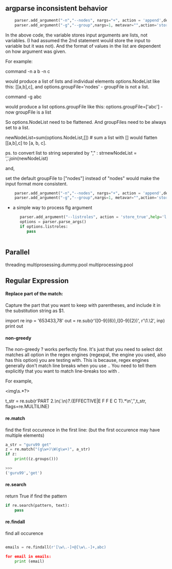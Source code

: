 ## argparse inconsistent behavior 

```py
    parser.add_argument("-n","--nodes", nargs="+", action = 'append',dest="NodeList", help="a list of nodes seperated by space")
    parser.add_argument("-g","--group",nargs=1, metavar="",action='store',default="nodes",dest="groupFile", help="a file for list of nodes, one line per node")
```

In the above code, the variable stores input arguments are lists, not variables. (I had assumed the 2nd statement would store the input to  variable  but it was not). And the format of values in the list are dependent on how argument was given.

For example: 

command -n a b -n c  

would produce a list of lists and individual elements options.NodeList like this: [[a,b],c], and options.groupFile='nodes' - groupFile is not a list. 

command -g abc

would produce a list options.groupFile like this: options.groupFile=['abc'] - now groupFile is a list


So options.NodeList need to be flattened. And groupFiles need to be always set to a list. 

newNodeList=sum(options.NodeList,[]) # sum a list with [] would flatten [[a,b],c] to [a, b, c].

ps. to convert list to string seperated by "," :  strnewNodeList = ','.join(newNodeList)


and,

set the default groupFile to ["nodes"] instead of "nodes" would make the input format more consistent. 

```py
    parser.add_argument("-n","--nodes", nargs="+", action = 'append',dest="NodeList", help="a list of nodes seperated by space")
    parser.add_argument("-g","--group",nargs=1, metavar="",action='store',default=["nodes"],dest="groupFile", help="a file for list of nodes, one line per node")
```

* a simple way to process flg argument 
  ```py
     parser.add_argument("--listroles", action = 'store_true',help='list roles in the cluster')
     options = parser.parse_args()
     if options.listroles:
        pass
     
  ```

## Parallel

threading
multiprosessing.dummy.pool
multiprocessing.pool


## Regular Expression

#### Replace part of the match:

Capture the part that you want to keep with parentheses, and include it in the substitution string as $1.

import re
inp = '653433,78'
out = re.sub(r'([0-9]{6}),([0-9]{2})', r'\1.\2', inp)
print out

#### non-greedy

The non-greedy ? works perfectly fine. It's just that you need to select dot matches all option in the regex engines (regexpal, the engine you used, also has this option) you are testing with. This is because, regex engines generally don't match line breaks when you use .. You need to tell them explicitly that you want to match line-breaks too with .

For example,

<img\s.*?>

t_str = re.sub(r'PART 2.*\n(.*\n)*?.*(EFFECTIVE|E F F E C T).*\n','',t_str, flags=re.MULTILINE)

#### re.match

find the first occurence in the first line: (but the first occurence may have multiple elements)
```py
a_str = "guru99 get"
z = re.match("(g\w+)\W(g\w+)", a_str)
if z:
    print((z.groups()))

>>>
('guru99','get')
```


#### re.search

return True if find the pattern

```py
if re.search(pattern, text):
    pass

```

#### re.findall


find all occurence 

```py

emails = re.findall(r'[\w\.-]+@[\w\.-]+,abc)

for email in emails:
    print (email)
```
